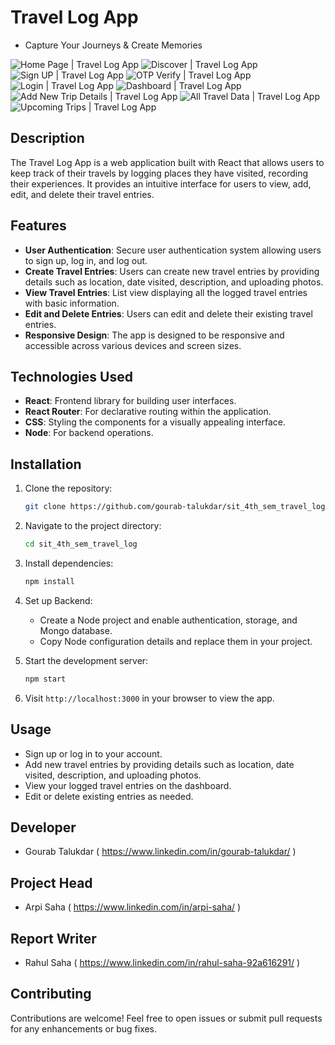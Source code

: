 # Travel Log App
- Capture Your Journeys & Create Memories


![Home Page | Travel Log App](https://redskyeducations.co.in/images/travel_log/img1.jpeg)
![Discover | Travel Log App](https://redskyeducations.co.in/images/travel_log/img2.jpeg)
![Sign UP | Travel Log App](https://redskyeducations.co.in/images/travel_log/img3.jpeg)
![OTP Verify | Travel Log App](https://redskyeducations.co.in/images/travel_log/img4.jpeg)
![Login | Travel Log App](https://redskyeducations.co.in/images/travel_log/img5.jpeg)
![Dashboard | Travel Log App](https://redskyeducations.co.in/images/travel_log/img6.jpeg)
![Add New Trip Details | Travel Log App](https://redskyeducations.co.in/images/travel_log/img7.jpeg)
![All Travel Data | Travel Log App](https://redskyeducations.co.in/images/travel_log/img8.jpeg)
![Upcoming Trips | Travel Log App](https://redskyeducations.co.in/images/travel_log/img9.jpeg)

## Description

The Travel Log App is a web application built with React that allows users to keep track of their travels by logging places they have visited, recording their experiences. It provides an intuitive interface for users to view, add, edit, and delete their travel entries.

## Features

- **User Authentication**: Secure user authentication system allowing users to sign up, log in, and log out.
- **Create Travel Entries**: Users can create new travel entries by providing details such as location, date visited, description, and uploading photos.
- **View Travel Entries**: List view displaying all the logged travel entries with basic information.
- **Edit and Delete Entries**: Users can edit and delete their existing travel entries.
- **Responsive Design**: The app is designed to be responsive and accessible across various devices and screen sizes.

## Technologies Used

- **React**: Frontend library for building user interfaces.
- **React Router**: For declarative routing within the application.
- **CSS**: Styling the components for a visually appealing interface.
- **Node**: For backend operations.

## Installation

1. Clone the repository:

   ```bash
   git clone https://github.com/gourab-talukdar/sit_4th_sem_travel_log.git
   ```

2. Navigate to the project directory:

   ```bash
   cd sit_4th_sem_travel_log
   ```

3. Install dependencies:

   ```bash
   npm install
   ```

4. Set up Backend:
   - Create a Node project and enable authentication, storage, and Mongo database.
   - Copy Node configuration details and replace them in your project.

5. Start the development server:

   ```bash
   npm start
   ```

6. Visit `http://localhost:3000` in your browser to view the app.

## Usage

- Sign up or log in to your account.
- Add new travel entries by providing details such as location, date visited, description, and uploading photos.
- View your logged travel entries on the dashboard.
- Edit or delete existing entries as needed.

## Developer
- Gourab Talukdar ( https://www.linkedin.com/in/gourab-talukdar/ )

## Project Head
- Arpi Saha ( https://www.linkedin.com/in/arpi-saha/ )

## Report Writer
- Rahul Saha ( https://www.linkedin.com/in/rahul-saha-92a616291/ )

## Contributing

Contributions are welcome! Feel free to open issues or submit pull requests for any enhancements or bug fixes.
